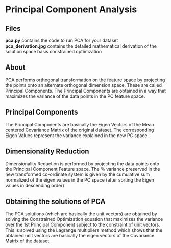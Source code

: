 # Principal Component Analysis

## Files
**pca.py** contains the code to run PCA for your dataset <br/>
**pca_derivation.jpg** contains the detailed mathematical derivation of the solution space basis constrained optimization

## About 
PCA performs orthogonal transformation on the feature space by projecting the points onto an alternate orthogonal dimension space. These are called Principal Components. The Principal Components are obtained in a way that maximizes the variance of the data points in the PC feature space.

## Principal Components
The Principal Components are basically the Eigen Vectors of the Mean centered Covariance Matrix of the original dataset. The corresponding Eigen Values represent the variance explained in the new PC space. 

## Dimensionality Reduction
Dimensionality Reduction is performed by projecting the data points onto the Principal Component Feature space. The % variance preserved in the new transformed co-ordinate system is given by the cumulative sum normalized of the eigen values in the PC space (after sorting the Eigen values in descending order) 

## Obtaining the solutions of PCA
The PCA solutions (which are basically the unit vectors) are obtained by solving the Constrained Optimization equation that maximizes the variance over the 1st Principal Component subject to the constraint of unit vectors. This is solved using the Lagrange multipliers method which shows that the obtained unit vectors are basically the eigen vectors of the Covariance Matrix of the dataset. 
